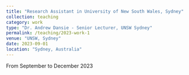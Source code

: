 ```yaml
---
title: "Research Assistant in University of New South Wales, Sydney"
collection: teaching
category: work
type: "Dr. Andrew Dansie - Senior Lecturer, UNSW Sydney"
permalink: /teaching/2023-work-1
venue: "UNSW, Sydney"
date: 2023-09-01
location: "Sydney, Australia"
---
```


From September to December 2023
